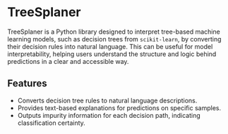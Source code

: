 # TreeSplaner

TreeSplaner is a Python library designed to interpret tree-based machine learning models, such as decision trees from `scikit-learn`, by converting their decision rules into natural language. This can be useful for model interpretability, helping users understand the structure and logic behind predictions in a clear and accessible way.

## Features

- Converts decision tree rules to natural language descriptions.
- Provides text-based explanations for predictions on specific samples.
- Outputs impurity information for each decision path, indicating classification certainty.
